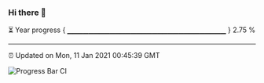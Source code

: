 ### Hi there 👋

⏳ Year progress { ▁▁▁▁▁▁▁▁▁▁▁▁▁▁▁▁▁▁▁▁▁▁▁▁▁▁▁▁▁▁ } 2.75 %

---

⏰ Updated on Mon, 11 Jan 2021 00:45:39 GMT

![Progress Bar CI](https://github.com/liununu/liununu/workflows/Progress%20Bar%20CI/badge.svg)

